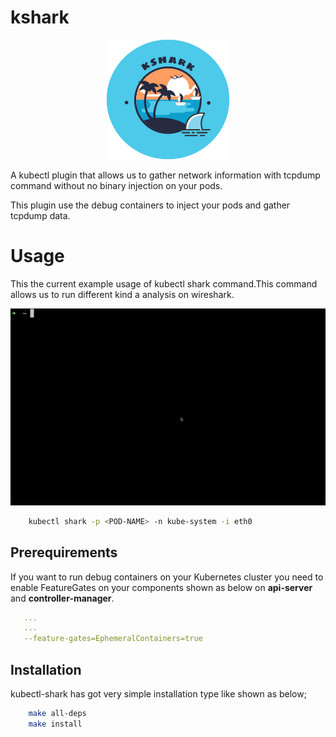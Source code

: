 # kshark


<p align="center">
<img src="img/logo.png"></img>
</p>

A kubectl plugin that allows us to gather network information with tcpdump command without no binary injection on your pods.

This plugin use the debug containers to inject your pods and gather tcpdump data.

# Usage

This the current example usage of kubectl shark command.This command allows us to run different kind a analysis on wireshark.

<img src="img/main.gif"></img>

```sh
    kubectl shark -p <POD-NAME> -n kube-system -i eth0
```

## Prerequirements
If you want to run debug containers on your Kubernetes cluster you need to enable FeatureGates on your components shown as below on <b>api-server</b> and <b>controller-manager</b>.

```yaml
   ... 
   ...
   --feature-gates=EphemeralContainers=true
```

## Installation

kubectl-shark has got very simple installation type like shown as below;

```sh
    make all-deps
    make install
```